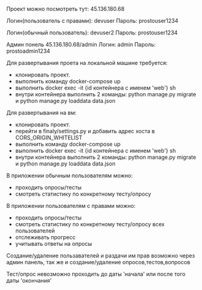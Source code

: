 Проект можно посмотреть тут:
45.136.180.68

Логин(пользователь с правами): devuser
Пароль: prostouser1234

Логин(обычный пользователь): devuser2
Пароль: prostouser1234

Админ понель
45.136.180.68/admin
Логин: admin
Пароль: prostoadmin1234

Для развертывания проета на локальной машине требуется:

- клонировать проект.
- выполнить команду docker-compose up
- выполнить docker exec -it {id контейнера с именем 'web'} sh
- внутри контейнера выполнить 2 команды: python manage.py migrate и python manage.py loaddata data.json

Для развертывания на вм:

- клонировать проект.
- перейти в finaly/settings.py и добавить адрес хоста в CORS_ORIGIN_WHITELIST
- выполнить команду docker-compose up
- выполнить docker exec -it {id контейнера с именем 'web'} sh
- внутри контейнера выполнить 2 команды: python manage.py migrate и python manage.py loaddata data.json

В приложении обычным пользователям можно:
- проходить опросы/тесты 
- смотреть статистику по конкретному тесту/опросу 

В приложении пользователям с правами можно:
- проходить опросы/тесты 
- смотреть статистику по конкретному тесту/опросу всех пользователей 
- отслеживать прогресс 
- учитывать ответы на опросы

Создание/удаление пользавателей и раздачи им прав возможно через админ панель,
так же и создание/удаление опросов,тестов,вопросов

Тест/опрос невозможно проходить до даты 'начала' или после того даты 'окончания'
